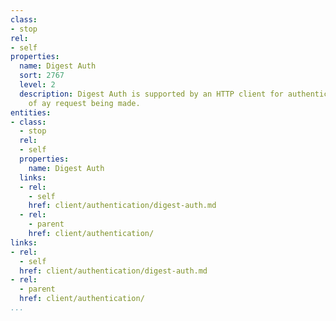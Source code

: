 ```yaml
---
class:
- stop
rel:
- self
properties:
  name: Digest Auth
  sort: 2767
  level: 2
  description: Digest Auth is supported by an HTTP client for authentication as part
    of ay request being made.
entities:
- class:
  - stop
  rel:
  - self
  properties:
    name: Digest Auth
  links:
  - rel:
    - self
    href: client/authentication/digest-auth.md
  - rel:
    - parent
    href: client/authentication/
links:
- rel:
  - self
  href: client/authentication/digest-auth.md
- rel:
  - parent
  href: client/authentication/
...
```

